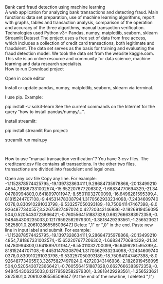 Bank card fraud detection using machine learning<br>
A web application for analyzing bank transactions and detecting fraud.
Main functions:
data set preparation,
use of machine learning algorithms,
report with graphs, tables and transaction analysis,
comparison of the operation and accuracy of the three algorithms,
manual transaction verification.
<br>
Technologies used
Python v3+
Pandas, numpy, matplotlib, seaborn, sklearn
Streamlit
Dataset
The project uses a free set of data from free access, which includes a collection of credit card transactions, both legitimate and fraudulent. The data set serves as the basis for training and evaluating the fraud detection model. We took the data set from the website kaggle.com. This site is an online resource and community for data science, machine learning and data research specialists.
<br>
How to run
Download project

Open in code editor

Install or update pandas, numpy, matplotlib, seaborn, sklearn via terminal.

I use pip. Example:

pip install -U scikit-learn
See the current commands on the Internet for the query "how to install pandas/numpy/...".

Install streamlit:

pip install streamlit
Run project:

streamlit run main.py

<br>

How to use "manual transaction verification"?
You have 3 csv files. The creditcard.csv file contains all transactions. In the other two files, transactions are divided into fraudulent and legal ones.

Open any csv file
Copy any line. For example: -1.1152878574425795,-19.1397328634111,9.28684735978866,-20.134992104854,7.81867331002574,-15.652207677206302,-1.66834770694329,-21.3404780994803,0.6418997011947,-8.55011032700099,-16.6496281595399,4.81815244707108,-9.44531478308794,1.3170562933234098,-7.24346097400378,0.830910291033798,-9.533257050393189,-18.750641147467398,-8.09264877340557,3.32675827497024,0.42720343146936,-2.1826919456095504,0.5205430723666421,-0.7605564151887328,0.6627666383972359,-0.948454306235033,0.12179592582979301,-3.3818429293561,-1.2565236213625801,0.20610286556509647,1
Delete ",1" or ",0" in the end.
Paste new line in input label and submit. For example: -1.1152878574425795,-19.1397328634111,9.28684735978866,-20.134992104854,7.81867331002574,-15.652207677206302,-1.66834770694329,-21.3404780994803,0.6418997011947,-8.55011032700099,-16.6496281595399,4.81815244707108,-9.44531478308794,1.3170562933234098,-7.24346097400378,0.830910291033798,-9.533257050393189,-18.750641147467398,-8.09264877340557,3.32675827497024,0.42720343146936,-2.1826919456095504,0.5205430723666421,-0.7605564151887328,0.6627666383972359,-0.948454306235033,0.12179592582979301,-3.3818429293561,-1.2565236213625801,0.20610286556509647 (At the end of the new line, I deleted ",1")
<br>

